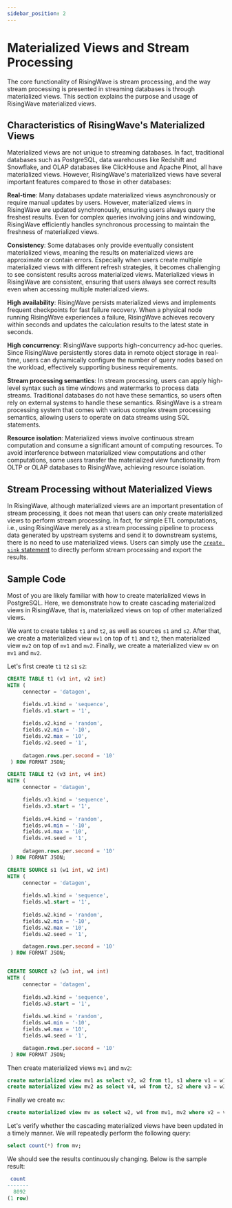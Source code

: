 ```yaml
---
sidebar_position: 2
---
```


# Materialized Views and Stream Processing

The core functionality of RisingWave is stream processing, and the way stream processing is presented in streaming databases is through materialized views.
This section explains the purpose and usage of RisingWave materialized views.

## Characteristics of RisingWave's Materialized Views

Materialized views are not unique to streaming databases. In fact, traditional databases such as PostgreSQL, data warehouses like Redshift and Snowflake, and OLAP databases like ClickHouse and Apache Pinot, all have materialized views. However, RisingWave's materialized views have several important features compared to those in other databases:

**Real-time**: Many databases update materialized views asynchronously or require manual updates by users. However, materialized views in RisingWave are updated synchronously, ensuring users always query the freshest results. Even for complex queries involving joins and windowing, RisingWave efficiently handles synchronous processing to maintain the freshness of materialized views.

**Consistency**: Some databases only provide eventually consistent materialized views, meaning the results on materialized views are approximate or contain errors. Especially when users create multiple materialized views with different refresh strategies, it becomes challenging to see consistent results across materialized views. Materialized views in RisingWave are consistent, ensuring that users always see correct results even when accessing multiple materialized views.

**High availability**: RisingWave persists materialized views and implements frequent checkpoints for fast failure recovery. When a physical node running RisingWave experiences a failure, RisingWave achieves recovery within seconds and updates the calculation results to the latest state in seconds.

**High concurrency**: RisingWave supports high-concurrency ad-hoc queries. Since RisingWave persistently stores data in remote object storage in real-time, users can dynamically configure the number of query nodes based on the workload, effectively supporting business requirements.

**Stream processing semantics**: In stream processing, users can apply high-level syntax such as time windows and watermarks to process data streams. Traditional databases do not have these semantics, so users often rely on external systems to handle these semantics. RisingWave is a stream processing system that comes with various complex stream processing semantics, allowing users to operate on data streams using SQL statements.

**Resource isolation**: Materialized views involve continuous stream computation and consume a significant amount of computing resources. To avoid interference between materialized view computations and other computations, some users transfer the materialized view functionality from OLTP or OLAP databases to RisingWave, achieving resource isolation.

## Stream Processing without Materialized Views

In RisingWave, although materialized views are an important presentation of stream processing, it does not mean that users can only create materialized views to perform stream processing. In fact, for simple ETL computations, i.e., using RisingWave merely as a stream processing pipeline to process data generated by upstream systems and send it to downstream systems, there is no need to use materialized views. Users can simply use the [`create sink` statement](https://docs.risingwave.com/docs/current/sql-create-sink/) to directly perform stream processing and export the results.

## Sample Code

Most of you are likely familiar with how to create materialized views in PostgreSQL. Here, we demonstrate how to create cascading materialized views in RisingWave, that is, materialized views on top of other materialized views.

We want to create tables `t1` and `t2`, as well as sources `s1` and `s2`. After that, we create a materialized view `mv1` on top of `t1` and `t2`, then materialized view `mv2` on top of `mv1` and `mv2`. Finally, we create a materialized view `mv` on `mv1` and `mv2`.

Let's first create `t1` `t2` `s1` `s2`:

```sql
CREATE TABLE t1 (v1 int, v2 int) 
WITH (
     connector = 'datagen',

     fields.v1.kind = 'sequence',
     fields.v1.start = '1',
  
     fields.v2.kind = 'random',
     fields.v2.min = '-10',
     fields.v2.max = '10',
     fields.v2.seed = '1',
  
     datagen.rows.per.second = '10'
 ) ROW FORMAT JSON;

CREATE TABLE t2 (v3 int, v4 int) 
WITH (
     connector = 'datagen',

     fields.v3.kind = 'sequence',
     fields.v3.start = '1',
  
     fields.v4.kind = 'random',
     fields.v4.min = '-10',
     fields.v4.max = '10',
     fields.v4.seed = '1',
  
     datagen.rows.per.second = '10'
 ) ROW FORMAT JSON;

CREATE SOURCE s1 (w1 int, w2 int) 
WITH (
     connector = 'datagen',
  
     fields.w1.kind = 'sequence',
     fields.w1.start = '1',
  
     fields.w2.kind = 'random',
     fields.w2.min = '-10',
     fields.w2.max = '10',
     fields.w2.seed = '1',

     datagen.rows.per.second = '10'
 ) ROW FORMAT JSON;


CREATE SOURCE s2 (w3 int, w4 int) 
WITH (
     connector = 'datagen',
  
     fields.w3.kind = 'sequence',
     fields.w3.start = '1',
  
     fields.w4.kind = 'random',
     fields.w4.min = '-10',
     fields.w4.max = '10',
     fields.w4.seed = '1',

     datagen.rows.per.second = '10'
 ) ROW FORMAT JSON;
```

Then create materialized views `mv1` and `mv2`:

```sql
create materialized view mv1 as select v2, w2 from t1, s1 where v1 = w1;
create materialized view mv2 as select v4, w4 from t2, s2 where v3 = w3;
```

Finally we create `mv`:

```sql
create materialized view mv as select w2, w4 from mv1, mv2 where v2 = v4;
```

Let's verify whether the cascading materialized views have been updated in a timely manner. We will repeatedly perform the following query:

```sql
select count(*) from mv;
```

We should see the results continuously changing. Below is the sample result:

```sql
 count
-------
  8092
(1 row)
```
